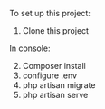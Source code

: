 To set up this project:

1. Clone this project

In console:

2. Composer install
3. configure .env
4. php artisan migrate
5. php artisan serve
